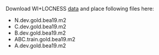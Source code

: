 Download WI+LOCNESS [data](https://www.cl.cam.ac.uk/research/nl/bea2019st/#:~:text=W%26I%2BLOCNESS%20v2.1%3A%20DOWNLOAD%0ADescribed%20at%20the%20start%20of%20this%20section%20(Bryant%20et%20al.%2C%202019%3B%20Granger%2C%201998).) and place following files here:
- N.dev.gold.bea19.m2
- C.dev.gold.bea19.m2
- B.dev.gold.bea19.m2
- ABC.train.gold.bea19.m2
- A.dev.gold.bea19.m2
